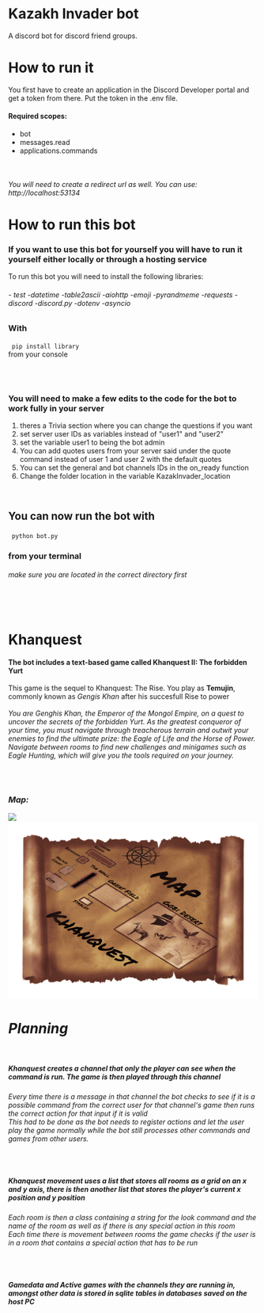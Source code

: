 # Kazakh Invader bot
 A discord bot for discord friend groups.
 
 # How to run it
You first have to create an application in the Discord Developer portal and get a token from there. Put the token in the .env file.
<br>
<h4>Required scopes:</h4>
<ul>
 <li>bot</li>
 <li>messages.read</li>
 <li>applications.commands</li>
 </ul>
 <br>
 <h6>You will need to create a redirect url as well. You can use: http://localhost:53134 </h6>


<h1> How to run this bot </h1>

<h3>If you want to use this bot for yourself you will have to run it yourself either locally or through a hosting service</h3>

To run this bot you will need to install the following libraries: 
<h6>  - test  -datetime  -table2ascii  -aiohttp  -emoji  -pyrandmeme  -requests  -discord  -discord.py  -dotenv  -asyncio  </h6>

<h3> With </h3> <code class = "language-html"> pip install library</code> <br>
from your console

<br><br>
<h3> You will need to make a few edits to the code for the bot to work fully in your server</h6>

<ol>
<li>theres a Trivia section where you can change the questions if you want</li>
<li>set server user IDs as variables instead of "user1" and "user2"</li>
<li>set the variable user1 to being the bot admin</li>
<li>You can add quotes users from your server said under the quote command instead of user 1 and user 2 with the default quotes</li>
<li>You can set the general and bot channels IDs in the on_ready function</li>
<li>Change the folder location in the variable KazakInvader_location</li>
</ol>

<br>
<h2> You can now run the bot with</h2>
<code class = "language-html"> python bot.py</code>
<h3>from your terminal</h3>
<h6>make sure you are located in the correct directory first</h6>


<br><br>
<h1>Khanquest</h1>
<h4>The bot includes a text-based game called Khanquest II: The forbidden Yurt</h4>
This game is the sequel to Khanquest: The Rise. You play as <b>Temujin</b>, commonly known as <em>Gengis Khan</em> after his succesfull Rise to power
<br><br>
<em>You are Genghis Khan, the Emperor of the Mongol Empire, on a quest to uncover the secrets of the forbidden Yurt. As the greatest conqueror of your time, you must navigate through treacherous terrain and outwit your enemies to find the ultimate prize: the Eagle of Life and the Horse of Power. Navigate between rooms to find new challenges and minigames such as Eagle Hunting, which will give you the tools required on your journey.<em>
 
<br><br>
 <h3>Map:</h3>
<img src = "https://user-images.githubusercontent.com/95595686/233846355-f348d1f4-5b9d-445a-8639-c5f63bdc705c.jpg">
<img src = "map.png">
 
 <h1>Planning</h1>
 <br>
  <h5>Khanquest creates a channel that only the player can see when the command is run. The game is then played through this channel</h5>
 Every time there is a message in that channel the bot checks to see if it is a possible command from the correct user for that channel's game then runs the correct action for that input if it is valid
  <br>
 This had to be done as the bot needs to register actions and let the user play the game normally while the bot still processes other commands and games from other users.
 
 <br><br>
 <h5>Khanquest movement uses a list that stores all rooms as a grid on an x and y axis, there is then another list that stores the player's current x position and y position</h5>
 Each room is then a class containing a string for the look command and the name of the room as well as if there is any special action in this room
 <br>
 Each time there is movement between rooms the game checks if the user is in a room that contains a special action that has to be run
 
 <br><br>
 
<h4> Gamedata and Active games with the channels they are running in, amongst other data is stored in sqlite tables in databases saved on the host PC </h4>
